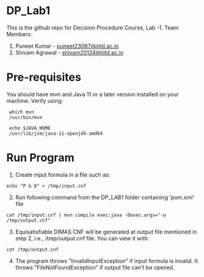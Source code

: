 # DP_Lab1
This is the github repo for Decision Procedure Course, Lab -1.
Team Members: 
1. Puneet Kumar - puneet23067@iiitd.ac.in
2. Shivam Agrawal - shivam20124@iiitd.ac.in

# Pre-requisites
You should have mvn and Java 11 or a later version installed on your machine. Verify using:

```
 which mvn
 /usr/bin/mvn
```

```
 echo $JAVA_HOME
 /usr/lib/jvm/java-11-openjdk-amd64
```

# Run Program

1. Create input formula in a file such as:
```
echo "P & Q" > /tmp/input.cnf
```
2. Run following command from the DP_LAB1 folder containing 'pom.xml' file
```
cat /tmp/input.cnf | mvn compile exec:java -Dexec.args="-o /tmp/output.cnf"
```
3. Equisatisfiable DIMAS CNF will be generated at output file mentioned in step 2, i.e., /tmp/output.cnf file. You can view it with:
```
cat /tmp/output.cnf
```

4. The program throws "InvalidInputException" if input formula is invalid. It throws "FileNotFoundException" if output file can't be opened.


